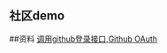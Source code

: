 ## 社区demo

##资料
[调用github登录接口,Github OAuth](https://developer.github.com/apps/building-oauth-apps/creating-an-oauth-app/)